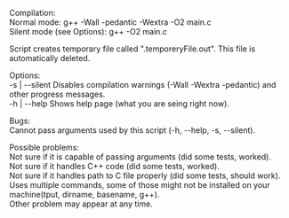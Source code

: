 Compilation:   
	Normal mode: g++ -Wall -pedantic -Wextra -O2 main.c   
	Silent mode (see Options): g++ -O2 main.c   
    
Script creates temporary file called ".temporeryFile.out". This file is automatically deleted.   

Options:    
	-s | --silent		Disables compilation warnings (-Wall -Wextra -pedantic) and other progress messages.   
	-h | --help		Shows help page (what you are seing right now).   
    
Bugs:   
	Cannot pass arguments used by this script (-h, --help, -s, --silent).   
   
Possible problems:   
	Not sure if it is capable of passing arguments (did some tests, worked).   
	Not sure if it handles C++ code (did some tests, worked).   
	Not sure if it handles path to C file properly (did some tests, should work).   
	Uses multiple commands, some of those might not be installed on your machine(tput, dirname, basename, g++).   
	Other problem may appear at any time.   
